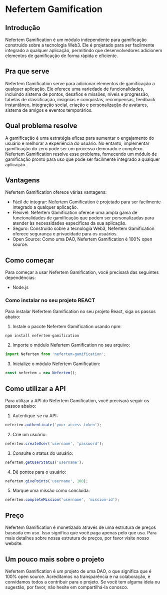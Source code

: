 # Nefertem Gamification

## Introdução

Nefertem Gamification é um módulo independente para gamificação construído sobre a tecnologia Web3. Ele é projetado para ser facilmente integrado a qualquer aplicação, permitindo que desenvolvedores adicionem elementos de gamificação de forma rápida e eficiente.

## Pra que serve

Nefertem Gamification serve para adicionar elementos de gamificação a qualquer aplicação. Ele oferece uma variedade de funcionalidades, incluindo sistema de pontos, desafios e missões, níveis e progressão, tabelas de classificação, insignias e conquistas, recompensas, feedback instantâneo, integração social, criação e personalização de avatares, sistema de amigos e eventos temporários.

## Qual problema resolve

A gamificação é uma estratégia eficaz para aumentar o engajamento do usuário e melhorar a experiência do usuário. No entanto, implementar gamificação do zero pode ser um processo demorado e complexo. Nefertem Gamification resolve esse problema, fornecendo um módulo de gamificação pronto para uso que pode ser facilmente integrado a qualquer aplicação.

## Vantagens

Nefertem Gamification oferece várias vantagens:

- Fácil de integrar: Nefertem Gamification é projetado para ser facilmente integrado a qualquer aplicação.
- Flexível: Nefertem Gamification oferece uma ampla gama de funcionalidades de gamificação que podem ser personalizadas para atender às necessidades específicas da sua aplicação.
- Seguro: Construído sobre a tecnologia Web3, Nefertem Gamification oferece segurança e privacidade para os usuários.
- Open Source: Como uma DAO, Nefertem Gamification é 100% open source.

## Como começar

Para começar a usar Nefertem Gamification, você precisará das seguintes dependências:

- Node.js

### Como instalar no seu projeto REACT

Para instalar Nefertem Gamification no seu projeto React, siga os passos abaixo:

1. Instale o pacote Nefertem Gamification usando npm:

```bash
npm install nefertem-gamification
```

2. Importe o módulo Nefertem Gamification no seu arquivo:

```javascript
import Nefertem from 'nefertem-gamification';
```

3. Inicialize o módulo Nefertem Gamification:

```javascript
const nefertem = new Nefertem();
```

## Como utilizar a API

Para utilizar a API do Nefertem Gamification, você precisará seguir os passos abaixo:

1. Autentique-se na API:

```javascript
nefertem.authenticate('your-access-token');
```

2. Crie um usuário:

```javascript
nefertem.createUser('username', 'password');
```

3. Consulte o status do usuário:

```javascript
nefertem.getUserStatus('username');
```

4. Dê pontos para o usuário:

```javascript
nefertem.givePoints('username', 100);
```

5. Marque uma missão como concluída:

```javascript
nefertem.completeMission('username', 'mission-id');
```

## Preço

Nefertem Gamification é monetizado através de uma estrutura de preços baseada em uso. Isso significa que você paga apenas pelo que usa. Para mais detalhes sobre nossa estrutura de preços, por favor visite nosso website.

## Um pouco mais sobre o projeto

Nefertem Gamification é um projeto de uma DAO, o que significa que é 100% open source. Acreditamos na transparência e na colaboração, e convidamos todos a contribuir para o projeto. Se você tem alguma ideia ou sugestão, por favor, não hesite em compartilhá-la conosco.
